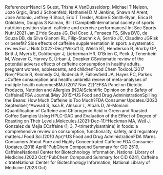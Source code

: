 References^Nanci S Guest, Trisha A VanDusseldorp, Michael T Nelson, Jozo Grgic, Brad J Schoenfeld, Nathaniel D M Jenkins, Shawn M Arent, Jose Antonio, Jeffrey R Stout, Eric T Trexler, Abbie E Smith-Ryan, Erica R Goldstein, Douglas S Kalman, Bill I CampbellInternational society of sports nutrition position stand: caffeine and exercise performanceJ Int Soc Sports Nutr.(2021 Jan 2)^de Souza JG, Del Coso J, Fonseca FS, Silva BVC, de Souza DB, da Silva Gianoni RL, Filip-Stachnik A, Serrão JC, Claudino JGRisk or benefit? Side effects of caffeine supplementation in sport: a systematic review.Eur J Nutr.(2022-Dec)^Wikoff D, Welsh BT, Henderson R, Brorby GP, Britt J, Myers E, Goldberger J, Lieberman HR, O'Brien C, Peck J, Tenenbein M, Weaver C, Harvey S, Urban J, Doepker CSystematic review of the potential adverse effects of caffeine consumption in healthy adults, pregnant women, adolescents, and childrenFood Chem Toxicol.(2017 Nov)^Poole R, Kennedy OJ, Roderick P, Fallowfield JA, Hayes PC, Parkes JCoffee consumption and health: umbrella review of meta-analyses of multiple health outcomesBMJ.(2017 Nov 22)^EFSA Panel on Dietetic Products, Nutrition and Allergies (NDA)Scientific Opinion on the Safety of CaffeineEFSA Journal.(May 2015)^US Food and Drug AdministrationSpilling the Beans: How Much Caffeine is Too Much?FDA Consumer Updates.(2023 September)^Awwad S, Issa R, Alnsour L, Albals D, Al-Momani IQuantification of Caffeine and Chlorogenic Acid in Green and Roasted Coffee Samples Using HPLC-DAD and Evaluation of the Effect of Degree of Roasting on Their Levels.Molecules.(2021-Dec-11)^Heckman MA, Weil J, Gonzalez de Mejia ECaffeine (1, 3, 7-trimethylxanthine) in foods: a comprehensive review on consumption, functionality, safety, and regulatory mattersJ Food Sci.(2010 Apr)^US Food and Drug AdministrationFDA Warns Consumers About Pure and Highly Concentrated Caffeine.FDA Consumer Updates.(2018 April)^PubChem Compound Summary for CID 2519, CaffeineNational Center for Biotechnology Information, National Library of Medicine.(2023 Oct)^PubChem Compound Summary for CID 6241, Caffeine citrateNational Center for Biotechnology Information, National Library of Medicine.(2023 Oct)